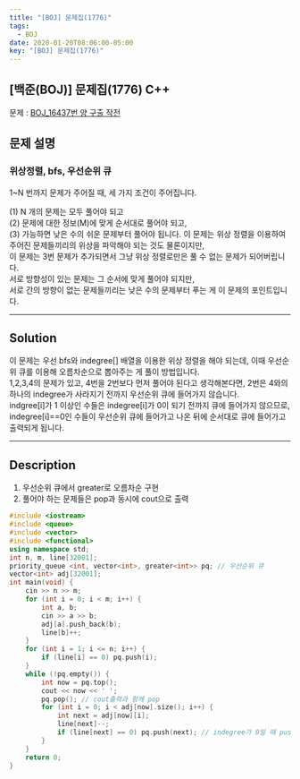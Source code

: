 ```yaml
---
title: "[BOJ] 문제집(1776)"
tags:
  - BOJ
date: 2020-01-20T08:06:00-05:00
key: "[BOJ] 문제집(1776)"
---
```


## [백준(BOJ)] 문제집(1776) C++

<!--more-->

문제 : [BOJ_16437번 양 구출 작전](https://www.acmicpc.net/problem/1776)

## 문제 설명

### 위상정렬, bfs, 우선순위 큐

1~N 번까지 문제가 주어질 때, 세 가지 조건이 주어집니다.<br>

(1) N 개의 문제는 모두 풀어야 되고<br>(2) 문제에 대한 정보(M)에 맞게 순서대로 풀어야 되고,<br> (3) 가능하면 낮은 수의 쉬운 문제부터 풀어야 됩니다. 이 문제는 위상 정렬을 이용하여 주어진 문제들끼리의 위상을 파악해야 되는 것도 물론이지만,<br>이 문제는 3번 문제가 추가되면서 그냥 위상 정렬로만은 풀 수 없는 문제가 되어버립니다.<br>서로 방향성이 있는 문제는 그 순서에 맞게 풀어야 되지만,<br>서로 간의 방향이 없는 문제들끼리는 낮은 수의 문제부터 푸는 게 이 문제의 포인트입니다.<br>

---

## Solution

이 문제는 우선 bfs와 indegree[] 배열을 이용한 위상 정렬을 해야 되는데, 이때 우선순위 큐를 이용해 오름차순으로 뽑아주는 게 풀이 방법입니다.<br> 1,2,3,4의 문제가 있고, 4번을 2번보다 먼저 풀어야 된다고 생각해본다면, 2번은 4와의 하나의 indegree가 사라지기 전까지 우선순위 큐에 들어가지 않습니다.<br> indgree[i]가 1 이상인 수들은 indegree[i]가 0이 되기 전까지 큐에 들어가지 않으므로, indegree[i]==0인 수들이 우선순위 큐에 들어가고 나온 뒤에 순서대로 큐에 들어가고 출력되게 됩니다.<br>

---

## Description

1. 우선순위 큐에서 greater로 오름차순 구현
2. 풀어야 하는 문제들은 pop과 동시에 cout으로 출력<br>

```cpp
#include <iostream>
#include <queue>
#include <vector>
#include <functional>
using namespace std;
int n, m, line[32001];
priority_queue <int, vector<int>, greater<int>> pq; // 우선순위 큐
vector<int> adj[32001];
int main(void) {
	cin >> n >> m;
	for (int i = 0; i < m; i++) {
		int a, b;
		cin >> a >> b;
		adj[a].push_back(b);
		line[b]++;
	}
	for (int i = 1; i <= n; i++) {
		if (line[i] == 0) pq.push(i);
	}
	while (!pq.empty()) {
		int now = pq.top();
		cout << now << ' ';
		pq.pop(); // cout출력과 함께 pop
		for (int i = 0; i < adj[now].size(); i++) {
			int next = adj[now][i];
			line[next]--;
			if (line[next] == 0) pq.push(next); // indegree가 0일 때 push해줌으로써 두번 째 조건을 만족
		}
	}
	return 0;
}
```
